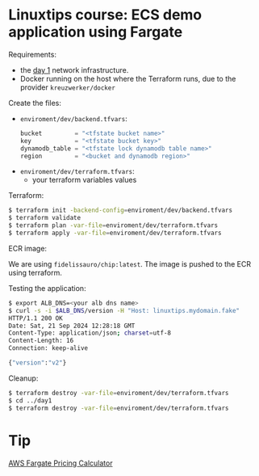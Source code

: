 # Linuxtips course: ECS demo application using Fargate

Requirements:

* the [day 1](../day1/README.md) network infrastructure.
* Docker running on the host where the Terraform runs, due to the provider `kreuzwerker/docker`


Create the files:
* `enviroment/dev/backend.tfvars`:
  ```tf
  bucket         = "<tfstate bucket name>"
  key            = "<tfstate bucket key>"
  dynamodb_table = "<tfstate lock dynamodb table name>"
  region         = "<bucket and dynamodb region>"
  ```
* `enviroment/dev/terraform.tfvars`:
  * your terraform variables values

Terraform:

```bash
$ terraform init -backend-config=enviroment/dev/backend.tfvars
$ terraform validate
$ terraform plan -var-file=enviroment/dev/terraform.tfvars
$ terraform apply -var-file=enviroment/dev/terraform.tfvars
```

ECR image:

We are using `fidelissauro/chip:latest`. The image is pushed to the ECR using terraform.

Testing the application:
```bash
$ export ALB_DNS=<your alb dns name>
$ curl -s -i $ALB_DNS/version -H "Host: linuxtips.mydomain.fake"
HTTP/1.1 200 OK
Date: Sat, 21 Sep 2024 12:28:18 GMT
Content-Type: application/json; charset=utf-8
Content-Length: 16
Connection: keep-alive

{"version":"v2"}
```

Cleanup:

```bash
$ terraform destroy -var-file=enviroment/dev/terraform.tfvars
$ cd ../day1
$ terraform destroy -var-file=enviroment/dev/terraform.tfvars
```

# Tip

[AWS Fargate Pricing Calculator](https://cloudtempo.dev/fargate-pricing-calculator)
